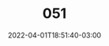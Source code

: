 ---
title: "051"
date: 2022-04-01T18:51:40-03:00
draft: false
autorias: ["Guilherme Vieira"]
plataformas: ["Python"]
descricao: "Contagem de 1 a 100 utilizando FIGlet. Cada contagem exibe abaixo do número o nome da fonte."
autorias_url: ["https://guilhermevieira.info"]
url: "/formas/051"
---